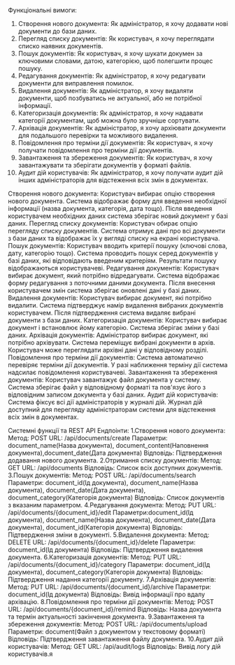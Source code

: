 Функціональні вимоги:
1. Створення нового документа:
Як адміністратор, я хочу додавати нові документи до бази даних.
2. Перегляд списку документів:
Як користувач, я хочу переглядати списко наявних документів.
3. Пошук документів:
Як користувач, я хочу шукати докумен за ключовими словами, датою, категорією, щоб полегшити процес пошуку.
4. Редагування документів:
Як адміністратор, я хочу редагувати документи для виправлення помилок.
5. Видалення документів:
Як адміністратор, я хочу видаляти документи, щоб позбуватись не актуальної, або не потрібної інформації.
6. Категоризація документів:
Як адміністратор, я хочу надавати категорії документам, щоб можна було зручніше сортувати.
7. Архівація документів:
Як адміністратор, я хочу архіювати документи для подальшого перевірки та можливого видалення.
8. Повідомлення про терміни дії документів:
Як користувач, я хочу получати повідомлення про терміни дії документів.
9. Завантаження та збереження документів:
Як користувач, я хочу завантажувати та зберігати документів у форматі файлів.
10. Аудит дій користувачів:
Як адміністратор, я хочу получати аудит дій інших адміністраторів для відстеження всіх змін в документах.

Створення нового документа:
Користувач вибирає опцію створення нового документа.
Система відображає форму для введення необхідної інформації (назва документа, категорія, дата тощо).
Після введення користувачем необхідних даних система зберігає новий документ у базі даних.
Перегляд списку документів:
Користувач обирає опцію перегляду списку документів.
Система отримує дані про всі документи з бази даних та відображає їх у вигляді списку на екрані користувача.
Пошук документів:
Користувач вводить критерії пошуку (ключові слова, дату, категорію тощо).
Система проводить пошук серед документів у базі даних, які відповідають введеним критеріям.
Результати пошуку відображаються користувачеві.
Редагування документів:
Користувач вибирає документ, який потрібно відредагувати.
Система відображає форму редагування з поточними даними документа.
Після внесення користувачем змін система зберігає оновлені дані у базі даних.
Видалення документів:
Користувач вибирає документ, які потрібно видалити.
Система підтверджує намір видалення вибраних документів користувачем.
Після підтвердження система видаляє вибрані документи з бази даних.
Категоризація документів:
Користувач вибирає документ і встановлює йому категорію.
Система зберігає зміни у базі даних.
Архівація документів:
Адміністратор вибирає документ, які потрібно архівувати.
Система переміщує вибрані документи в архів.
Користувач може переглядати архівні дані у відповідному розділі.
Повідомлення про терміни дії документів:
Система автоматично перевіряє терміни дії документів.
У разі наближення терміну дії система надсилає повідомлення користувачеві.
Завантаження та збереження документів:
Користувач завантажує файл документа у систему.
Система зберігає файл у відповідному форматі та пов'язує його з відповідним записом документа у базі даних.
Аудит дій користувачів:
Система фіксує всі дії адміністраторів у журналі дій.
Журнал дій доступний для перегляду адміністраторам системи для відстеження всіх змін в документах.

Системні функції та REST API Ендпоінти:
1.Створення нового документа:
Метод: POST
URL: /api/documents/create
Параметри: document_name(Назва документа), document_content(Наповнення документа),document_date(Дата документа)
Відповідь: Підтвердження додавання нового документа.
2.Отримання списку документів:
Метод: GET
URL: /api/documents
Відповідь: Список всіх доступних документів.
3.Пошук документів:
Метод: POST
URL: /api/documents/search
Параметри: document_id(Ід документа), document_name(Назва документа), document_date(Дата документа), document_category(Категорія документа)
Відповідь: Список документів з вказаним параметром.
4.Редагування документа:
Метод: PUT
URL: /api/documents/{document_id}/edit
Параметри:document_id(Ід документа), document_name(Назва документа), document_date(Дата документа), document_id(Категорія документа)
Відповідь: Підтвердження зміни в документі.
5.Видалення документа:
Метод: DELETE
URL: /api/documents/{document_id}/delete
Параметри: document_id(Ід документа)
Відповідь: Підтвердження видалення документа.
6.Категоризація документів:
Метод: PUT
URL: /api/documents/{document_id}/category
Параметри: document_id(Ід документа), document_category(Категорія документа)
Відповідь: Підтвердження надання категорії документу.
7.Архівація документів:
Метод: PUT
URL: /api/documents/{document_id}/archive
Параметри: document_id(Ід документа)
Відповідь: Вивід інформації про вдалу архівацію.
8.Повідомлення про терміни дії документів:
Метод: POST
URL: /api/documents/{document_id}/remind
Відповідь: Назва документа та термін актуальності закінчення документа.
9.Завантаження та збереження документів:
Метод: POST
URL: /api/documents/upload
Параметри: document(Файл з документом у текстовому форматі)
Відповідь: Підтвердження завантаження файлу документа.
10.Аудит дій користувачів:
Метод: GET
URL: /api/audit/logs
Відповідь: Вивід логу дій користувачів.я
